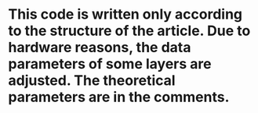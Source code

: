 # This code is written only according to the structure of the article. Due to hardware reasons, the data parameters of some layers are adjusted. The theoretical parameters are in the comments.
